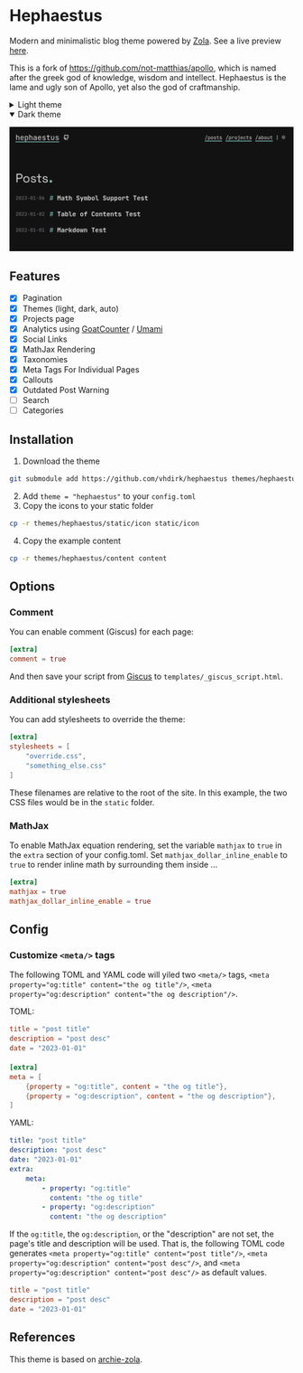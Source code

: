 # Hephaestus

Modern and minimalistic blog theme powered by [Zola](https://getzola.org). See a live preview [here](https://vhdirk.github.io/hephaestus).

This is a fork of <https://github.com/not-matthias/apollo>, which is named after the greek god of knowledge, wisdom and intellect.
Hephaestus is the lame and ugly son of Apollo, yet also the god of craftmanship.

<details>
  <summary>Light theme</summary>

![blog-light](./screenshot.png)
</details>

<details open>
  <summary>Dark theme</summary>

  ![blog-dark](./screenshot-dark.png)
</details>

## Features

- [X] Pagination
- [X] Themes (light, dark, auto)
- [X] Projects page
- [X] Analytics using [GoatCounter](https://www.goatcounter.com/) / [Umami](https://umami.is/)
- [x] Social Links
- [x] MathJax Rendering
- [x] Taxonomies
- [x] Meta Tags For Individual Pages
- [x] Callouts
- [x] Outdated Post Warning
- [ ] Search
- [ ] Categories

## Installation

1. Download the theme

```sh
git submodule add https://github.com/vhdirk/hephaestus themes/hephaestus
```

2. Add `theme = "hephaestus"` to your `config.toml`
3. Copy the icons to your static folder

```sh
cp -r themes/hephaestus/static/icon static/icon
```

4. Copy the example content

```sh
cp -r themes/hephaestus/content content
```

## Options

### Comment

You can enable comment (Giscus) for each page:

```toml
[extra]
comment = true
```

And then save your script from [Giscus](https://giscus.app) to `templates/_giscus_script.html`.

### Additional stylesheets

You can add stylesheets to override the theme:

```toml
[extra]
stylesheets = [
    "override.css",
    "something_else.css"
]
```

These filenames are relative to the root of the site. In this example, the two CSS files would be in the `static` folder.

### MathJax

To enable MathJax equation rendering, set the variable `mathjax` to `true` in
the `extra` section of your config.toml. Set `mathjax_dollar_inline_enable` to
`true` to render inline math by surrounding them inside $..$.

```toml
[extra]
mathjax = true
mathjax_dollar_inline_enable = true
```

## Config

### Customize `<meta/>` tags

 The following TOML and YAML code will yiled two `<meta/>` tags, `<meta property="og:title" content="the og title"/>`, `<meta property="og:description" content="the og description"/>`.

 TOML:

 ```toml
 title = "post title"
 description = "post desc"
 date = "2023-01-01"

 [extra]
 meta = [
     {property = "og:title", content = "the og title"},
     {property = "og:description", content = "the og description"},
 ]
 ```

 YAML:

 ```yaml
 title: "post title"
 description: "post desc"
 date: "2023-01-01"
 extra:
     meta:
         - property: "og:title"
           content: "the og title"
         - property: "og:description"
           content: "the og description"
 ```

 If the `og:title`, the `og:description`, or the "description" are not set, the page's title and description will be used. That is, the following TOML code generates `<meta property="og:title" content="post title"/>`, `<meta property="og:description" content="post desc"/>`, and `<meta property="og:description" content="post desc"/>` as default values.

 ```toml
 title = "post title"
 description = "post desc"
 date = "2023-01-01"
 ```

## References

This theme is based on [archie-zola](https://github.com/XXXMrG/archie-zola/).
